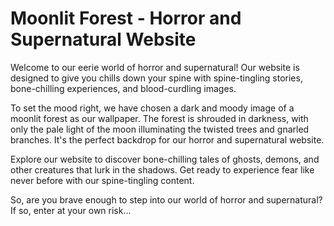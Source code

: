 <!--
Write me markdown content of website with wallpaper:

"A dark and moody image of a moonlit forest for a horror or supernatural website"

The header of the page should not be copy of the text but rather a real content of the website which is using this wallpaper.
-->

<!--font:The font that best fits the dark and moody theme of the website is "Cinzel Decorative".-->

# Moonlit Forest - Horror and Supernatural Website

Welcome to our eerie world of horror and supernatural! Our website is designed to give you chills down your spine with spine-tingling stories, bone-chilling experiences, and blood-curdling images.

To set the mood right, we have chosen a dark and moody image of a moonlit forest as our wallpaper. The forest is shrouded in darkness, with only the pale light of the moon illuminating the twisted trees and gnarled branches. It's the perfect backdrop for our horror and supernatural website.

Explore our website to discover bone-chilling tales of ghosts, demons, and other creatures that lurk in the shadows. Get ready to experience fear like never before with our spine-tingling content.

So, are you brave enough to step into our world of horror and supernatural? If so, enter at your own risk...
